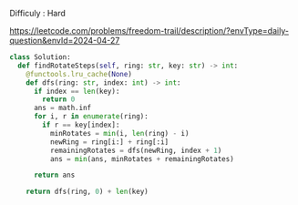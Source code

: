 Difficuly : Hard 

https://leetcode.com/problems/freedom-trail/description/?envType=daily-question&envId=2024-04-27

```python
class Solution:
  def findRotateSteps(self, ring: str, key: str) -> int:
    @functools.lru_cache(None)
    def dfs(ring: str, index: int) -> int:
      if index == len(key):
        return 0
      ans = math.inf
      for i, r in enumerate(ring):
        if r == key[index]:
          minRotates = min(i, len(ring) - i)
          newRing = ring[i:] + ring[:i]
          remainingRotates = dfs(newRing, index + 1)
          ans = min(ans, minRotates + remainingRotates)

      return ans

    return dfs(ring, 0) + len(key)
```
